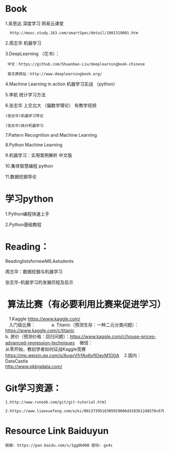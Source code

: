 # Book
1.吴恩达 深度学习 网易云课堂   

      http://mooc.study.163.com/smartSpec/detail/1001319001.htm  

2.周志华 机器学习  

3.DeepLearning （花书）：  

     中文：https://github.com/Shuanbao-Liu/deeplearningbook-chinese  

     英文原网站：http://www.deeplearningbook.org/    

4.Machine Learning in action 机器学习实战 （python）  

5.李航 统计学习方法  

6.张志华 上交北大 （偏数学理论） 有教学视频      

    (张志华)机器学习导论  

    (张志华)统计机器学习  

7.Pattern Recognition and Machine Learning  

8.Python Machine Learning  

9.机器学习：实用案例解析 中文版  

10.集体智慧编程  python  

11.数据挖掘导论

# 学习python  

1.Python编程快速上手  

2.Python基础教程  


# Reading：  

ReadinglistsfornewMILAstudents  

周志华：数据挖掘与机器学习  

张志华-机器学习的发展历程及启示    

#  算法比赛（有必要利用比赛来促进学习）  

    1.Kaggle  https://www.kaggle.com/   
    入门级比赛：
             a. Titanic（预测生存：一种二元分类问题）：https://www.kaggle.com/c/titanic   
             b. 房价（预测价格：回归问题）：https://www.kaggle.com/c/house-prices-advanced-regression-techniques
    微信：  
    从零开始，教初学者如何征战Kaggle竞赛  
    https://mp.weixin.qq.com/s/AugvVfrfAo6yflOeyM1O0A
    2.国内：DataCastle   
    http://www.pkbigdata.com/


# Git学习资源：  

    1.http://www.runoob.com/git/git-tutorial.html  

    2.https://www.liaoxuefeng.com/wiki/0013739516305929606dd18361248578c67b8067c8c017b000/    

# Resource Link Baiduyun   

    链接: https://pan.baidu.com/s/1ggObO6B 密码: gx4s

